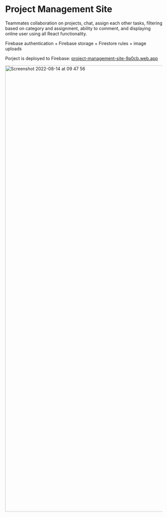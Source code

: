 
# Project Management Site 
Teammates collaboration on projects, chat, assign each other tasks, filtering based on category and assignment, ability to comment, and displaying online user using all React functionality.

Firebase authentication + Firebase storage + Firestore rules + image uploads

Porject is deployed to Firebase: [project-management-site-9a0cb.web.app](https://project-management-site-9a0cb.web.app)


<img width="1428" alt="Screenshot 2022-08-14 at 09 47 56" src="https://user-images.githubusercontent.com/52753698/184527538-dc883f5a-3989-4094-b6f7-7da6a724712d.png">
